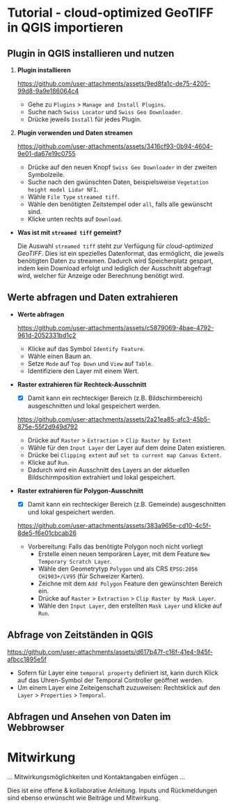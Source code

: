 # Tutorial - cloud-optimized GeoTIFF in QGIS importieren

## Plugin in QGIS installieren und nutzen

1. **Plugin installieren**

    https://github.com/user-attachments/assets/9ed8fa1c-de75-4205-99d8-9a9e186064c4

    - Gehe zu `Plugins` > `Manage and Install Plugins`.
    - Suche nach `Swiss Locator` und `Swiss Geo Downloader`.
    - Drücke jeweils `Install` für jedes Plugin.

2. **Plugin verwenden und Daten streamen**

    https://github.com/user-attachments/assets/3416cf93-0b94-4604-9e01-da67e19c0755
    
    - Drücke auf den neuen Knopf `Swiss Geo Downloader` in der  zweiten Symbolzeile.
    - Suche nach den gwünschten Daten, beispielsweise `Vegetation height model Lidar NFI`.
    - Wähle `File Type` `streamed tiff`.
    - Wähle den benötigten Zeitstempel oder `all`, falls alle gewünscht sind.
    - Klicke unten rechts auf `Download`.

- **Was ist mit `streamed tiff` gemeint?**

    Die Auswahl `streamed tiff` steht zur Verfügung für *cloud-optimized GeoTIFF*. Dies ist ein spezielles Datenformat, das ermöglicht, die jeweils benötigten Daten zu streamen.
    Dadurch wird Speicherplatz gespart, indem kein Download erfolgt und lediglich der Ausschnitt abgefragt wird, welcher für Anzeige oder Berechnung benötigt wird.



## Werte abfragen und Daten extrahieren

- **Werte abfragen**

    https://github.com/user-attachments/assets/c5879069-4bae-4792-961d-2052331bd1c2

    - Klicke auf das Symbol `Identify Feature`.
    - Wähle einen Baum an.
    - Setze `Mode` auf `Top Down` und `View` auf `Table`.
    - Identifiziere den Layer mit einem Wert.

- **Raster extrahieren für Rechteck-Ausschnitt**

    - [x] Damit kann ein rechteckiger Bereich (z.B. Bildschirmbereich) ausgeschnitten und lokal gespeichert werden.
    
    https://github.com/user-attachments/assets/2a21ea85-afc3-45b5-875e-55f2d949d792

    - Drücke auf `Raster` > `Extraction` > `Clip Raster by Extent`
    - Wähle für den `Input Layer` der Layer auf dem deine Daten existieren.
    - Drücke bei `Clipping extent` auf `set to current map Canvas Extent`.
    - Klicke auf `Run`.
    - Dadurch wird ein Ausschnitt des Layers an der aktuellen Bildschirmposition extrahiert und lokal gespeichert.


- **Raster extrahieren für Polygon-Ausschnitt**

    - [x] Damit kann ein rechteckiger Bereich (z.B. Gemeinde) ausgeschnitten und lokal gespeichert werden.

    https://github.com/user-attachments/assets/383a965e-cd10-4c5f-8de5-f6e01cbcab26

    - Vorbereitung: Falls das benötigte Polygon noch nicht vorliegt
        - Erstelle einen neuen temporären Layer, mit dem Feature `New Temporary Scratch Layer`.
        - Wähle den Geometrytyp `Polygon` und als CRS `EPSG:2056 CH1903+/LV95` (für Schweizer Karten).
        - Zeichne mit dem `Add Polygon` Feature den gewünschten Bereich ein.
        - Drücke auf `Raster` > `Extraction` > `Clip Raster by Mask Layer`.
        - Wähle den `Input Layer`, den erstellten `Mask Layer` und klicke auf `Run`.

## Abfrage von Zeitständen in QGIS

https://github.com/user-attachments/assets/d617b47f-c16f-41e4-945f-afbcc1895e5f


- Sofern für Layer eine `temporal property` definiert ist, kann durch Klick auf das Uhren-Symbol der Temporal Controller geöffnet werden.
- Um einem Layer eine Zeiteigenschaft zuzuweisen: Rechtsklick auf den `Layer` > `Properties` > `Temporal`.


## Abfragen und Ansehen von Daten im Webbrowser


# Mitwirkung

... Mitwirkungsmöglichkeiten und Kontaktangaben einfügen ...

Dies ist eine offene & kollaborative Anleitung. Inputs und Rückmeldungen sind ebenso erwünscht wie Beiträge und Mitwirkung.
